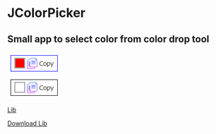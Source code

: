 # JColorPicker

## Small app to select color from color drop tool

![Preview](https://github.com/ComandPromt/ScreenColorPickerLib/blob/main/previews/1.png)

[Lib](https://github.com/ComandPromt/ScreenColorPickerLib)

[Download Lib](https://github.com/ComandPromt/ScreenColorPickerLib/releases/download/v1.0/lib_screen_colour.jar)

